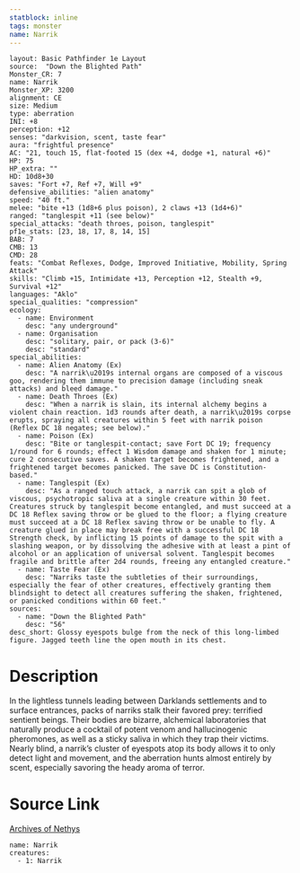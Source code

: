 ```yaml
---
statblock: inline
tags: monster
name: Narrik
---
```

```statblock
layout: Basic Pathfinder 1e Layout
source:  "Down the Blighted Path"
Monster_CR: 7
name: Narrik
Monster_XP: 3200
alignment: CE
size: Medium
type: aberration
INI: +8
perception: +12
senses: "darkvision, scent, taste fear"
aura: "frightful presence"
AC: "21, touch 15, flat-footed 15 (dex +4, dodge +1, natural +6)"
HP: 75
HP_extra: ""
HD: 10d8+30
saves: "Fort +7, Ref +7, Will +9"
defensive_abilities: "alien anatomy"
speed: "40 ft."
melee: "bite +13 (1d8+6 plus poison), 2 claws +13 (1d4+6)"
ranged: "tanglespit +11 (see below)"
special_attacks: "death throes, poison, tanglespit"
pf1e_stats: [23, 18, 17, 8, 14, 15]
BAB: 7
CMB: 13
CMD: 28
feats: "Combat Reflexes, Dodge, Improved Initiative, Mobility, Spring Attack"
skills: "Climb +15, Intimidate +13, Perception +12, Stealth +9, Survival +12"
languages: "Aklo"
special_qualities: "compression"
ecology:
  - name: Environment
    desc: "any underground"
  - name: Organisation
    desc: "solitary, pair, or pack (3-6)"
    desc: "standard"
special_abilities:
  - name: Alien Anatomy (Ex)
    desc: "A narrik\u2019s internal organs are composed of a viscous goo, rendering them immune to precision damage (including sneak attacks) and bleed damage."
  - name: Death Throes (Ex)
    desc: "When a narrik is slain, its internal alchemy begins a violent chain reaction. 1d3 rounds after death, a narrik\u2019s corpse erupts, spraying all creatures within 5 feet with narrik poison (Reflex DC 18 negates; see below)."
  - name: Poison (Ex)
    desc: "Bite or tanglespit-contact; save Fort DC 19; frequency 1/round for 6 rounds; effect 1 Wisdom damage and shaken for 1 minute; cure 2 consecutive saves. A shaken target becomes frightened, and a frightened target becomes panicked. The save DC is Constitution-based."
  - name: Tanglespit (Ex)
    desc: "As a ranged touch attack, a narrik can spit a glob of viscous, psychotropic saliva at a single creature within 30 feet. Creatures struck by tanglespit become entangled, and must succeed at a DC 18 Reflex saving throw or be glued to the floor; a flying creature must succeed at a DC 18 Reflex saving throw or be unable to fly. A creature glued in place may break free with a successful DC 18 Strength check, by inflicting 15 points of damage to the spit with a slashing weapon, or by dissolving the adhesive with at least a pint of alcohol or an application of universal solvent. Tanglespit becomes fragile and brittle after 2d4 rounds, freeing any entangled creature."
  - name: Taste Fear (Ex)
    desc: "Narriks taste the subtleties of their surroundings, especially the fear of other creatures, effectively granting them blindsight to detect all creatures suffering the shaken, frightened, or panicked conditions within 60 feet."
sources:
  - name: "Down the Blighted Path"
    desc: "56"
desc_short: Glossy eyespots bulge from the neck of this long-limbed figure. Jagged teeth line the open mouth in its chest.
```
# Description
In the lightless tunnels leading between Darklands settlements and to surface entrances, packs of narriks stalk their favored prey: terrified sentient beings. Their bodies are bizarre, alchemical laboratories that naturally produce a cocktail of potent venom and hallucinogenic pheromones, as well as a sticky saliva in which they trap their victims. Nearly blind, a narrik’s cluster of eyespots atop its body allows it to only detect light and movement, and the aberration hunts almost entirely by scent, especially savoring the heady aroma of terror.
# Source Link
[Archives of Nethys](https://aonprd.com/MonsterDisplay.aspx?ItemName=Narrik)
```encounter-table
name: Narrik
creatures:
  - 1: Narrik
```
